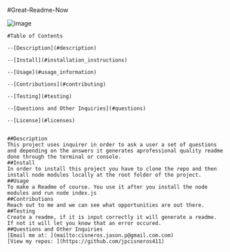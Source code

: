 #Great-Readme-Now

![image](https://user-images.githubusercontent.com/88108211/156060568-867d8314-d877-493e-b153-3f8b2a4f75c4.png)


    #Table of Contents

    --[Description](#description)

    --[Install](#installation_instructions)

    --[Usage](#usage_information)

    --[Contributions](#contributing)

    --[Testing](#testing)

    --[Questions and Other Inquiries](#questions)

    --[License](#licenses)


    ##Description
    This project uses inquirer in order to ask a user a set of questions and depending on the answers it generates aprofessional quality readme done through the terminal or console.
    ##Install
    In order to install this project you have to clone the repo and then install node modules locally at the root folder of the project.
    ##Usage
    To make a Readme of course. You use it after you install the node modules and run node index.js
    ##Contributions
    Reach out to me and we can see what opportunities are out there.
    ##Testing
    Create a readme, if it is input correctly it will generate a readme. If not it will let you know that an error occured.
    ##Questions and Other Inquiries
    [Email me at: ](mailto:cisneros.jason.p@gmail.com.com)
    [View my repos: ](https://github.com/jpcisneros411)
    
